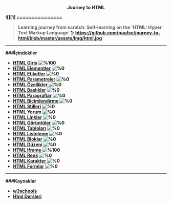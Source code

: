 <p align="center"><b>Journey to HTML </p>
![][1]
===============

>Learning journey from scratch: Self-learning on the 'HTML: Hyper Text Markup Language' 
[1]: https://github.com/paufsc/journey-to-html/blob/master/assets/img/html.jpg


-------------------
###İçindekiler

* [HTML Giriş](./docs/tr/HTML.md)                   ![%100](http://progressed.io/bar/100)
* [HTML Elementler]()                               ![%0](http://progressed.io/bar/0)
* [HTML Etiketler]()   ![%0](http://progressed.io/bar/0)
* [HTML Parametreler]() ![%0](http://progressed.io/bar/0)
* [HTML Özellikler]() ![%0](http://progressed.io/bar/0)
* [HTML Başlıklar]() ![%0](http://progressed.io/bar/0)
* [HTML Paragraflar]() ![%0](http://progressed.io/bar/0)
* [HTML Biçimlendirme]() ![%0](http://progressed.io/bar/0)
* [HTML Stilleri]() ![%0](http://progressed.io/bar/0)
* [HTML Yorum]() ![%0](http://progressed.io/bar/0)
* [HTML Linkler]() ![%0](http://progressed.io/bar/0)
* [HTML Görüntüler]() ![%0](http://progressed.io/bar/0)
* [HTML Tabloları]() ![%0](http://progressed.io/bar/0)
* [HTML Listeleme]() ![%0](http://progressed.io/bar/0)
* [HTML Bloklar]() ![%0](http://progressed.io/bar/0)
* [HTML Düzeni]() ![%0](http://progressed.io/bar/0)
* [HTML Iframe](./docs/tr/iframe)    ![%100](http://progressed.io/bar/100)
* [HTML Renk]() ![%0](http://progressed.io/bar/0)
* [HTML Karakter]() ![%0](http://progressed.io/bar/0)
* [HTML Formlar]() ![%0](http://progressed.io/bar/0)


-----------------------
###Kaynaklar

* [w3schools](http://www.w3schools.com/html/)
* [Html Dersleri](http://www.htmldersleri.org/)




[1]: https://github.com/paufsc/journey-to-html/blob/master/assets/img/html.jpg
